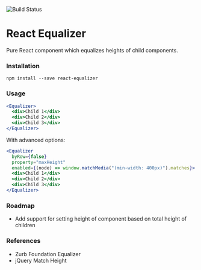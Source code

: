![Build Status](https://api.travis-ci.org/patrickgalbraith/react-equalizer.svg)

# React Equalizer

Pure React component which equalizes heights of child components.

### Installation

```
npm install --save react-equalizer
```

### Usage

```jsx
<Equalizer>
  <div>Child 1</div>
  <div>Child 2</div>
  <div>Child 3</div>
</Equalizer>
```

With advanced options:

```jsx
<Equalizer
  byRow={false}
  property="maxHeight"
  enabled={(node) => window.matchMedia("(min-width: 400px)").matches}>
  <div>Child 1</div>
  <div>Child 2</div>
  <div>Child 3</div>
</Equalizer>
```

### Roadmap

* Add support for setting height of component based on total height of children

### References
* Zurb Foundation Equalizer
* jQuery Match Height
